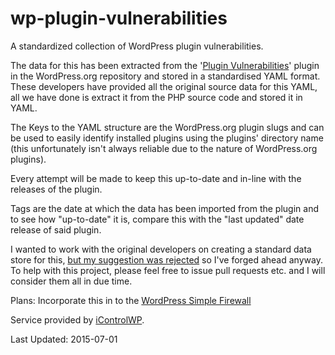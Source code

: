 # wp-plugin-vulnerabilities
A standardized collection of WordPress plugin vulnerabilities.

The data for this has been extracted from the '[Plugin Vulnerabilities](https://wordpress.org/plugins/plugin-vulnerabilities/)' plugin
in the WordPress.org repository and stored in a standardised YAML format. These developers have provided all the original source data for this YAML, all we have
done is extract it from the PHP source code and stored it in YAML.

The Keys to the YAML structure are the WordPress.org plugin slugs and can be used to easily identify installed plugins using the plugins' directory name 
(this unfortunately isn't always reliable due to the nature of WordPress.org plugins).

Every attempt will be made to keep this up-to-date and in-line with the releases of the plugin.

Tags are the date at which the data has been imported from the plugin and to see how "up-to-date" it is, compare this with the "last updated" date
release of said plugin.

I wanted to work with the original developers on creating a standard data store for this,
[but my suggestion was rejected](https://wordpress.org/support/topic/centralrized-data-options) so I've forged ahead anyway. To help with this
project, please feel free to issue pull requests etc. and I will consider them all in due time.

Plans: Incorporate this in to the [WordPress Simple Firewall](https://wordpress.org/plugins/wp-simple-firewall/)

Service provided by [iControlWP](www.icontrolwp.com).

Last Updated: 2015-07-01